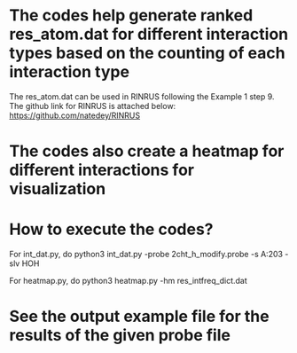 # The codes help generate ranked res_atom.dat for different interaction types based on the counting of each interaction type
The res_atom.dat can be used in RINRUS following the Example 1 step 9. The github link for RINRUS is attached below:
https://github.com/natedey/RINRUS

# The codes also create a heatmap for different interactions for visualization

# How to execute the codes?
For int_dat.py, do python3 int_dat.py -probe 2cht_h_modify.probe -s A:203 -slv HOH

For heatmap.py, do python3 heatmap.py -hm res_intfreq_dict.dat

# See the output example file for the results of the given probe file
